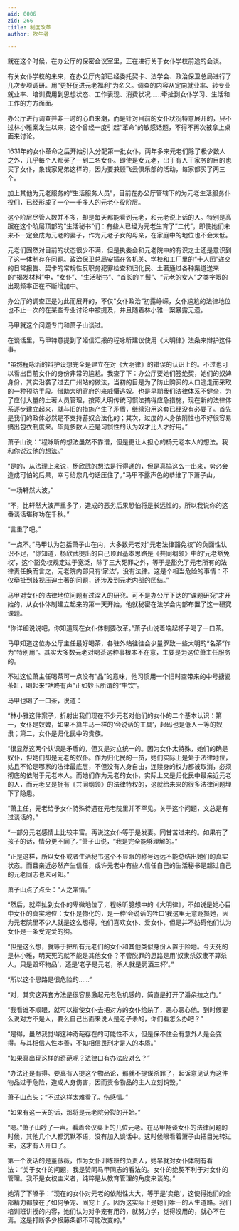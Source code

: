 ```yaml
---
aid: 0006
zid: 266
title: 制度改革
author: 吹牛者

---
```




  就在这个时候，在办公厅的保密会议室里，正在进行关于女仆学校前途的会谈。

  有关女仆学校的未来，在办公厅内部已经委托契卡、法学会、政治保卫总局进行了几次专项调研。用“更好促进元老福利”为名义。调查的内容从定向就业率、转专业就业率、培训费用到思想状态、工作表现、消费状况……牵扯到女仆学习、生活和工作的方方面面。

  办公厅进行调查并非一时的心血来潮，而是针对目前的女仆状况特意展开的，只不过林小雅案发生以来，这个曾经一度引起“革命”的敏感话题，不得不再次被拿上桌面来讨论。

  1631年的女仆革命之后开始引入分配第一批女仆，两年多来元老们除了极少数人之外，几乎每个人都买了一到二名女仆。即使是女元老，出于有人干家务的目的也买了女仆，象钱家兄弟这样的，因为要兼顾飞云俱乐部的活动，每家都买了两三个。

  加上其他为元老服务的“生活服务人员”，目前在办公厅管辖下的为元老生活服务仆役们，已经形成了一个一千多人的元老仆役阶层。

  这个阶层尽管人数并不多，却是每天都能看到元老，和元老说上话的人。特别是高踞在这个阶层顶部的“生活秘书”们：有些人已经为元老生育了“二代”，即使她们未来不一定会成为元老的妻子，作为元老子女的母亲，在家庭中的地位也不会太低。

  元老们固然对目前的状态很少不满，但是执委会和元老院中的有识之士还是意识到了这一体制存在问题。政治保卫总局安插在各机关、学校和工厂里的“十人团”递交的日常报告、契卡的常规性反职务犯罪检查和归化民、土著通过各种渠道送来的“揭发材料”中，“女仆”、“生活秘书”、“首长的丫鬟”、“元老的女人”之类字眼的出现频率正在不断增加中。

  办公厅的调查正是为此而展开的，不仅“女仆政治”初露峥嵘，女仆尴尬的法律地位也不止一次的在某些专业讨论中被提及，并且随着林小雅一案暴露无遗。

  马甲就这个问题专门和萧子山谈过。

  在谈话里，马甲特意提到了姬信汇报的程咏昕建议使用《大明律》法条来辩护这件事。

  “虽然程咏昕的辩护设想完全是建立在对《大明律》的错误的认识上的。不过也可以看出目前女仆的身份非常的尴尬。我查了下：办公厅要她们签绝契，她们的奴婢身份，其实沿袭了过去广州站的做法，当初的目是为了防止购买的人口逃走而采取的一种预防手段。借助大明官府的来威慑逃奴。也是早期我们法律体系不健全，为了应付大量的土著人员管理，按照大明传统习惯法搞得应急措施，现在新的法律体系逐步建立起来，就与旧的措施产生了矛盾，继续沿用这套已经没有必要了。首先是我们的政体必然是不支持蓄奴合法化的；其次，过度的人身依附性也不好很容易搞出包衣制度来。毕竟多数人还是习惯性的认为奴才比人才好用。”

  萧子山说：“程咏昕的想法虽然不靠谱，但是更让人担心的杨元老本人的想法。我和你说过他的想法。”

  “是的，从法理上来说，杨欣武的想法是行得通的，但是真搞这么一出来，势必会造成可怕的后果，幸亏给您几句话压住了。”马甲不露声色的恭维了下萧子山。

  “一场轩然大波。”

  “不，比轩然大波严重多了，造成的恶劣后果恐怕将是长远性的。所以我说你的这番谈话堪称功在千秋。”

  “言重了吧。”

  “一点不。”马甲认为包括萧子山在内，大多数元老对“元老法律豁免权”的负面性认识不足，“你知道，杨欣武提出的自己顶罪基本思路是《共同纲领》中的‘元老豁免权’，这个豁免权规定过于宽泛，除了三大死罪之外，等于是豁免了元老所有的法律责任换而言之，元老院内部只有‘家法’，没有法律。这是个相当危险的事情：不仅牵扯到歧视压迫土著的问题，还涉及到元老内部的团结。”

  马甲对女仆的法律地位问题有过深入的研究。可不是办公厅下达的“课题研究”才开始的，从女仆体制建立起来的第一天开始，他就秘密在法学会内部布置了这一研究课题。

  “你详细说说吧，你知道现在女仆体制要改革。”萧子山说着端起杯子喝了一口茶。

  马甲知道这位办公厅主任最好喝茶，各驻外站往往会少量罗致一些大明的“名茶”作为“特别用”。其实大多数元老对喝茶这种事根本不在意，主要是为这位萧主任服务的。

  不过这位萧主任喝茶可一点没有“品”的意味，他习惯用一个旧时空带来的中号搪瓷茶缸，喝起来“咕咚有声”正如妙玉所谓的“牛饮”。

  马甲也喝了一口茶，说道：

  “林小雅这件案子，折射出我们现在不少元老对他们的女仆的二个基本认识：第一，女仆是奴婢，如果不算牛马一样的‘会说话的工具’，起码也是低人一等的奴隶；第二，女仆是归化民中的贵族。

  “很显然这两个认识是矛盾的，但又是对立统一的。因为女仆太特殊，她们的确是奴仆，但她们却是元老的奴仆。作为归化民的一员，她们实际上是处于法律地位，姑且不论是哪家的法律最底层，不但没有人身自由，连赎身的权力都被取消，必须彻底的依附于元老本人。而她们作为元老的女仆，实际上又是归化民中最亲近元老的人，而元老又是拥有《共同纲领》的法律特权的，这就给未来的很多法律问题埋下了隐患。

  “萧主任，元老给予女仆特殊待遇在元老院里并不罕见。关于这个问题，文总是有过谈话的。”

  “一部分元老感情上比较丰富。再说这女仆等于是发妻。同甘苦过来的。如果有了孩子的话，情分更不同了。”萧子山说，“我是完全能够理解的。”

  “正是这样，所以女仆或者生活秘书这个不显眼的称号远远不能总结出她们的真实状态。而且亲近必然产生信任，或许元老中有些人信任自己的生活秘书是超过自己的元老同志也未可知。”

  萧子山点了点头：“人之常情。”

  “然后，就牵扯到女仆的卑微地位了，程咏昕臆想中的《大明律》，不如说是她心目中女仆的真实地位：女仆是物化的，是一种‘会说话的牲口’我这里无意贬损她，因为元老院里不少人就是这么想得，他们喜欢女仆、爱女仆，但是并不妨碍他们认为女仆是一条受宠爱的狗。

  “但是这么想，就等于把所有元老们的女仆和其他类似身份人置于险地。今天死的是林小雅，明天死的就不能是其他女仆？不管脱罪的思路是用‘奴隶杀奴隶不算杀人，只是毁坏物品’，还是‘老子是元老，杀人就是罚酒三杯’。”

  “所以这个思路是很危险的……”

  “对，其实这两套方法是很容易激起元老危机感的，简直是打开了潘朵拉之门。”

  “我看谁不顺眼，就可以指使女仆去把对方的女仆给杀了，恶心恶心他。到时候要么说对方不是人，要么自己出面来说人是老子杀的，你们看怎么办吧？”

  “是得，虽然我觉得这种奇葩存在的可能性不大，但是保不住会有意外人是会变得。与其相信人性本善，不如相信畏刑才是人的本质。”

  “如果真出现这样的奇葩呢？法律口有办法应对么？”

  “办法还是有得。要真有人提这个物品论，那就不提谋杀罪了，起诉意见认为这件物品过于危险，造成人身伤害，因而责令物品的主人立刻销毁。”

  萧子山点头：“不过这样太难看了。伤感情。”

  “如果有这一天的话，那将是元老院分裂的开始。”

  “嗯。”萧子山哼了一声。看着会议桌上的几位元老。在马甲畅谈女仆的法律问题的时候，其他几个人都沉默不语，没有加入谈话中。这时候眼看着萧子山把目光转过来，这才有人开口了。

  第一个说话的是董薇薇，作为女仆训练班的负责人，她早就对女仆体制有看法：“关于女仆的问题，我是赞同马甲同志的看法的。女仆的绝契不利于对女仆的管理。我不是女权主义者，纯粹是从教育管理的角度来谈的。”

  她清了下嗓子：“现在的女仆对元老的依附性太大，等于是‘卖绝’，这使得她们的全部精力都放在了如何争宠、固宠上了。因为这实际上是她们唯一的人生道路。我们培训班讲授的内容，她们认为对争宠有用的，就努力学，觉得没用的，就心不在焉。这是打断多少根藤条都不可能改变的。”



